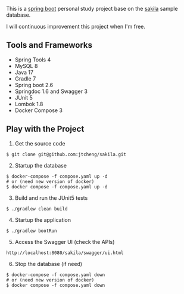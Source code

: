 This is a [spring boot][1] personal study project base on the [sakila][2] sample database.

I will continuous improvement this project when I'm free.

## Tools and Frameworks

- Spring Tools 4
- MySQL 8
- Java 17
- Gradle 7
- Spring boot 2.6
- Springdoc 1.6 and Swagger 3
- JUnit 5
- Lombok 1.8
- Docker Compose 3

## Play with the Project

1) Get the source code

```shell
$ git clone git@github.com:jtcheng/sakila.git
```

2) Startup the database

```shell
$ docker-compose -f compose.yaml up -d
# or (need new version of docker)
$ docker compose -f compose.yaml up -d
```

3) Build and run the JUnit5 tests

```shell
$ ./gradlew clean build
```

4) Startup the application

```shell
$ ./gradlew bootRun
```

5) Access the Swagger UI (check the APIs)

```
http://localhost:8080/sakila/swagger/ui.html
```

6) Stop the database (if need)

```shell
$ docker-compose -f compose.yaml down
# or (need new version of docker)
$ docker compose -f compose.yaml down
```


[1]: https://spring.io
[2]: https://dev.mysql.com/doc/sakila/en

